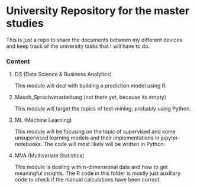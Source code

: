 # University Repository for the master studies

This is just a repo to share the documents between my different devices and keep track of the university
tasks that I will have to do.


### Content

1. DS (Data Science & Business Analytics)

   This module will deal with building a prediction model using R.
  
2. Masch_Sprachverarbeitung (not there yet, because its empty)

   This module will target the topics of text-mining, probably using Python.
  
3. ML (Machine Learning)

     This module will be focusing on the topic of supervised and some unsupervised learning models and their implementations in
     jupyter-notebooks. The code will most likely will be written in Python.
  
4. MVA (Multivariate Statistics)

     This module is dealing with n-dimensional data and how to get meaningful insights. The R code in this folder is mostly just auxillary code
     to check if the manual calculations have been correct.
